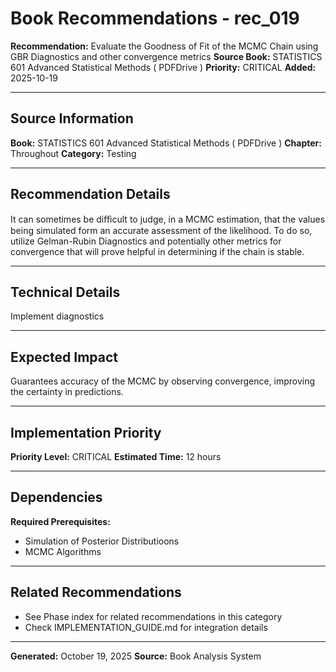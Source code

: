 # Book Recommendations - rec_019

**Recommendation:** Evaluate the Goodness of Fit of the MCMC Chain using GBR Diagnostics and other convergence metrics
**Source Book:** STATISTICS 601 Advanced Statistical Methods ( PDFDrive )
**Priority:** CRITICAL
**Added:** 2025-10-19

---

## Source Information

**Book:** STATISTICS 601 Advanced Statistical Methods ( PDFDrive )
**Chapter:** Throughout
**Category:** Testing

---

## Recommendation Details

It can sometimes be diﬃcult to judge, in a MCMC estimation, that the values being simulated form an accurate assessment of the likelihood. To do so, utilize Gelman-Rubin Diagnostics and potentially other metrics for convergence that will prove helpful in determining if the chain is stable.

---

## Technical Details

Implement diagnostics

---

## Expected Impact

Guarantees accuracy of the MCMC by observing convergence, improving the certainty in predictions.

---

## Implementation Priority

**Priority Level:** CRITICAL
**Estimated Time:** 12 hours

---

## Dependencies

**Required Prerequisites:**

- Simulation of Posterior Distributioons
- MCMC Algorithms


---

## Related Recommendations

- See Phase index for related recommendations in this category
- Check IMPLEMENTATION_GUIDE.md for integration details

---

**Generated:** October 19, 2025
**Source:** Book Analysis System
